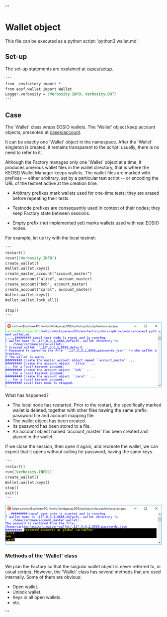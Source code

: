 '''
# Wallet object

This file can be executed as a python script: 'python3 wallet.md'.

## Set-up

The set-up statements are explained at <a href="setup.html">cases/setup</a>.

```md
'''
from  eosfactory import *
from eosf_wallet import Wallet
Logger.verbosity = [Verbosity.INFO, Verbosity.OUT]
'''
```

## Case

The 'Wallet` class wraps EOSIO wallets. The 'Wallet' object keep account 
objects, presented at <a href="account.html">cases/account</a>.

It can be exactly one 'Wallet' object in the namespace. After the 'Wallet' 
singleton is created, it remains transparent to the script: usually, there 
is no need to refer to it.

Although the Factory manages only one 'Wallet` object at a time, it produces umerous wallet files in the wallet directory, that is where the KEOSD Wallet Manager keeps wallets. The wallet files are marked with prefixes -- either arbitrary, set by a particular test script -- or encoding the URL of the testnet active at the creation time.

*   Arbitrary prefixes mark wallets used for one-time tests; they are erased before repeating their tests.

*   Testnode prefixes are consequently used in context of their nodes; they keep Factory state between sessions.

*   Empty prefix (not implemented yet) marks wallets used with real EOSIO nodes.

For example, let us try with the local testnet:
```md
'''
restart()
reset([Verbosity.INFO])
create_wallet()
Wallet.wallet.keys()
create_master_account("account_master")
create_account("alice", account_master)
create_account("bob", account_master)
create_account("carol", account_master)
Wallet.wallet.keys()
Wallet.wallet.lock_all()

stop()
'''
```
<img src="wallet_images/local_wallet.png" 
    onerror="this.src='../../../source/cases/wallet_images/local_wallet.png'"   
    width="720px"/>

What has happened?

* The local node has restarted. Prior to the restart, the specifically marked wallet is deleted, together with other files hawing the same prefix: password file and account mapping file.
* The wallet object has been created.
* Its password has been stored to a file.
* An account object named 'account_master' has been created and placed in
    the wallet.

If we close the session, then open it again, and recreate the wallet, we can
expect that it opens without calling for password, having the same keys.

```md
'''
restart()
run([Verbosity.INFO])
create_wallet()
Wallet.wallet.keys()   
stop()
exit()
'''
```

<img src="wallet_images/local_wallet_reopen.png" 
    onerror="this.src='../../../source/cases/wallet_images/local_wallet_reopen.png'" 
    width="720px"/>

### Methods of the 'Wallet' class

We plan the Factory so that the singular wallet object is never referred to, in
usual scripts. However, the 'Wallet` class has several methods that are used
internally. Some of them are obvious:

* Open wallet.
* Unlock wallet.
* Keys in all open wallets.
* etc.

'''

